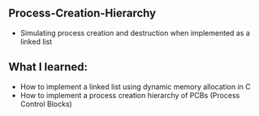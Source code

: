## Process-Creation-Hierarchy
 - Simulating process creation and destruction when implemented as a linked list

## What I learned:
  - How to implement a linked list using dynamic memory allocation in C
  - How to implement a process creation hierarchy of PCBs (Process Control Blocks)
